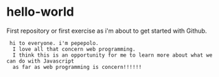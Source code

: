 # hello-world
First repository or first exercise as i'm about to get started with Github.


     hi to everyone. i'm pepepolo. 
      I love all that concern web programming.  
      I think this is an opportunity for me to learn more about what we can do with Javascript
      as far as web programming is concern!!!!!!
          
